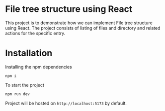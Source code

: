# File tree structure using React

This project is to demonstrate how we can implement File tree structure using React. The project consists of listing of files and directory and related actions for the specific entry.

# Installation

Installing the npm dependencies

`npm i`

To start the project

`npm run dev`

Project will be hosted on `http://localhost:5173` by default.
